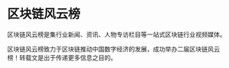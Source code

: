 # 区块链风云榜

区块链风云榜是集行业新闻、资讯、人物专访栏目等一站式区块链行业视频媒体。

区块链风云榜致力于区块链推动中国数字经济的发展，成功举办二届区块链风云榜！转载文是出于传递更多信息之目的。
